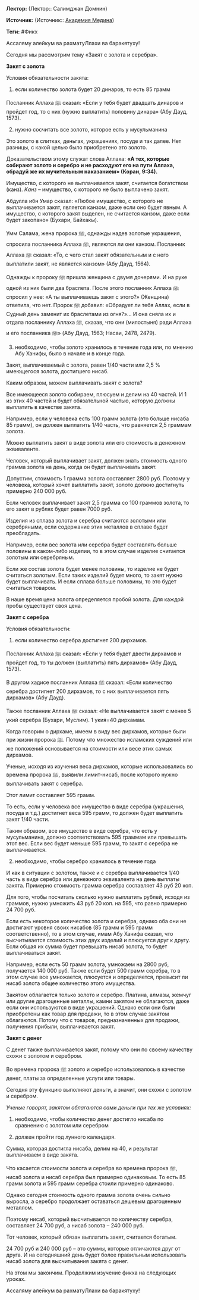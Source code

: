 **Лектор:** (Лектор:: Салимджан Домнин)

**Источник:** (Источник:: [Академия Медина](https://web.medinaschool.org/school/))

**Теги:** #Фикх

Ассаляму алейкум ва рахматуЛлахи ва баракятуху!


Сегодня мы рассмотрим тему «Закят с золота и серебра».


**Закят с золота**


Условия обязательности закята:


1) если количество золота будет 20 динаров, то есть 85 грамм


Посланник Аллаха ﷺ сказал: «Если у тебя будет двадцать динаров и пройдет год, то с них (нужно выплатить) половину динара» (Абу Дауд, 1573).


2) нужно сосчитать все золото, которое есть у мусульманина


Это золото в слитках, деньгах, украшениях, посуде и так далее. Нет разницы, с какой целью было приобретено это золото.


Доказательством этому служат слова Аллаха: **«А тех, которые собирают золото и серебро и не расходуют его на пути Аллаха, обрадуй же их мучительным наказанием» (Коран, 9:34).**


Имущество, с которого не выплачивается закят, считается богатством (канз). *Канз* – имущество, с которого не было выплачено закят.


Абдулла ибн Умар сказал: «Любое имущество, с которого не выплачивается закят, является канзом, даже если оно будет явным. А имущество, с которого закят выделен, не считается канзом, даже если будет закопано» (Бухари, Байхакы).


Умм Салама, жена пророка ﷺ, однажды надев золотые украшения, спросила посланника Аллаха ﷺ, являются ли они канзом. Посланник Аллаха ﷺ сказал: «То, с чего стал закят обязательным и с него выплатили закят, не является канзом» (Абу Дауд, 1564).


Однажды к пророку ﷺ пришла женщина с двумя дочерями. И на руке одной из них были два браслета. После этого посланник Аллаха ﷺ спросил у нее: «А ты выплачиваешь закят с этого?» (Женщина) ответила, что нет. Пророк ﷺ добавил: «Обрадует ли тебя Аллах, если в Судный день заменит их браслетами из огня?»… И она сняла их и отдала посланнику Аллаха ﷺ, сказав, что они (милостыня) ради Аллаха и его посланника ﷺ» (Абу Дауд, 1563; Насаи, 2478, 2479).


3) необходимо, чтобы золото хранилось в течение года или, по мнению Абу Ханифы, было в начале и в конце года.


Закят, выплачиваемый с золота, равен 1/40 части или 2,5 % имеющегося золота, достигшего нисаб.


Каким образом, можем выплачивать закят с золота?


Все имеющееся золото собираем, плюсуем и делим на 40 частей. И 1 из этих 40 частей и будет обязательной частью, которую должны выплатить в качестве закята.


Например, если у человека есть 100 грамм золота (это больше нисаба 85 грамм), он должен выплатить 1/40 часть, что равняется 2,5 граммам золота.


Можно выплатить закят в виде золота или его стоимость в денежном эквиваленте.


Человек, который выплачивает закят, должен знать стоимость одного грамма золота на день, когда он будет выплачивать закят.


Допустим, стоимость 1 грамма золота составляет 2800 руб. Поэтому у человека, который хочет выплатить закят, золото должно достигнуть примерно 240 000 руб.


Если человек выплачивает закят 2,5 грамма со 100 граммов золота, то его закят в рублях будет равен 7000 руб.


Изделия из сплава золота и серебра считаются золотыми или серебряными, если содержание этих металлов в сплаве будет преобладать.


Например, если вес золота или серебра будет составлять больше половины в каком-либо изделии, то в этом случае изделие считается золотым или серебряным.


Если же состав золота будет менее половины, то изделие не будет считаться золотым. Если таких изделий будет много, то закят нужно будет выплачивать. И если сплава больше половины, то это будет считаться товаром.


В наше время цена золота определяется пробой золота. Для каждой пробы существует своя цена.


**Закят с серебра**


Условия обязательности:


1) если количество серебра достигнет 200 дирхамов.


Посланник Аллаха ﷺ сказал: «Если у тебя будет двести дирхамов и пройдет год, то ты должен (выплатить) пять дирхамов» (Абу Дауд, 1573).


В другом хадисе посланник Аллаха ﷺ сказал: «Если количество серебра достигнет 200 дирхамов, то с них выплачивается пять дирхамов» (Абу Дауд).


Также посланник Аллаха ﷺ сказал: «Не выплачивается закят с менее 5 укий серебра (Бухари, Муслим). 1 укия=40 дирхамам.


Когда говорим о дирхаме, имеем в виду вес дирхамов, которые были при жизни пророка ﷺ. Потому что множество исламских суждений или же положений основывается на стоимости или весе этих самых дирхамов.


Ученые, исходя из изучения веса дирхамов, которые использовались во времена пророка ﷺ, выявили лимит-нисаб, после которого нужно выплачивать закят с серебра.


Этот лимит составляет 595 грамм.


То есть, если у человека все имущество в виде серебра (украшения, посуда и т.д.) достигнет веса 595 грамм, то должен будет выплатить закят 1/40 части.


Таким образом, все имущество в виде серебра, что есть у мусульманина, должно соответствовать 595 граммам или превышать этот вес. Если вес будет меньше 595 грамм, то закят с серебра не выплачивается.


2) необходимо, чтобы серебро хранилось в течение года


И как в ситуации с золотом, также и с серебра выплачивается 1/40 часть в виде серебра или денежного эквивалента на день выплаты закята. Примерно стоимость грамма серебра составляет 43 руб 20 коп.


Для того, чтобы посчитать сколько нужно выплатить рублей, исходя из граммов, нужно умножить 43 руб 20 коп. на 595, что равно примерно 24 700 руб.


Если есть некоторое количество золота и серебра, однако оба они не достигают уровня своих нисабов (85 грамм и 595 грамм соответственно), то в этом случае, имам Абу Ханифа сказал, что высчитывается стоимость этих двух изделий и плюсуется друг к другу. Если общая их сумма будет превышать нисаб золота, то будет выплачиваться закят.


Например, если есть 50 грамм золота, умножаем на 2800 руб, получается 140 000 руб. Также если будет 500 грамм серебра, то в этом случае все умножается, плюсуется и определяется, превысит ли нисаб золота общее количество этого имущества.


Закятом облагается только золото и серебро. Платина, алмазы, жемчуг или другие драгоценные металлы, камни закятом не облагаются, даже если они используются в виде украшений. Однако если они были приобретены как товар для продажи, то в этом случае закятом облагаются. Потому что с товаров, предназначенных для продажи, получения прибыли, выплачивается закят.


**Закят с денег**


С денег также выплачивается закят, потому что они по своему качеству схожи с золотом и серебром.


Во времена пророка ﷺ золото и серебро использовалось в качестве денег, платы за определенные услуги или товары.


Сегодня эту функцию выполняют деньги, а значит, они схожи с золотом и серебром.


*Ученые говорят, закятом облагаются сами деньги при тех же условиях:*


1) необходимо, чтобы количество денег достигло нисаба по сравнению с золотом или серебром


2) должен пройти год лунного календаря.


Сумма, которая достигла нисаба, делим на 40, и результат выплачиваем в виде закята.


Что касается стоимости золота и серебра во времена пророка ﷺ, нисаб золота и нисаб серебра был примерно одинаковым. То есть 85 грамм золота и 595 грамм серебра стоили примерно одинаково.


Однако сегодня стоимость одного грамма золота очень сильно выросла, а серебро продолжает оставаться дешевым драгоценным металлом.


Поэтому нисаб, который высчитывается по количеству серебра, составляет 24 700 руб, а нисаб золота – 240 000 руб.


Тот человек, который обязан выплатить закят, считается богатым.


24 700 руб и 240 000 руб – это суммы, которые отличаются друг от друга. И на сегодняшний день будет более правильным использовать нисаб золота для высчитывания закята с денег.


На этом мы закончим. Продолжим изучение фикха на следующих уроках.


Ассаляму алейкум ва рахматуЛлахи ва баракятуху!

